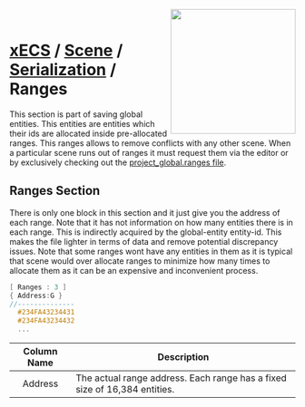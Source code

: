 <img src="https://i.imgur.com/TyjrCTS.jpg" align="right" width="220px" /><br>
# [xECS](xecs.md) / [Scene](xecs_scene.md) / [Serialization](xecs_scene_serialization.md) / Ranges

This section is part of saving global entities. This entities are entities which their ids are allocated inside pre-allocated ranges. This ranges allows to remove conflicts with any other scene. When a particular scene runs out of ranges it must request them via the editor or by exclusively checking out the [project_global.ranges file](xecs_scene_ranges_serialization.md).

## Ranges Section

There is only one block in this section and it just give you the address of each range. Note that it has not information on how many entities there is in each range. This is indirectly acquired by the global-entity entity-id. This makes the file lighter in terms of data and remove potential discrepancy issues. Note that some ranges wont have any entities in them as it is typical that scene would over allocate ranges to minimize how many times to allocate them as it can be an expensive and inconvenient process.

~~~cpp
[ Ranges : 3 ]
{ Address:G }
//--------------
  #234FA43234431
  #234FA43234432
  ...
~~~

| Column Name        | Description |
|:------------------:|-------------|
| Address            | The actual range address. Each range has a fixed size of 16,384 entities. |
